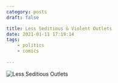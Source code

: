 ```yaml
---
category: posts
draft: false

title: Less Seditious & Violent Outlets
date: 2021-01-11 17:19:14
tags:
    - politics
    - comics
    
---
```


![Less Seditious Outlets](/misc/b/better-outlets.png)
